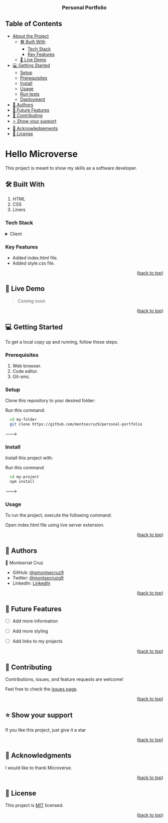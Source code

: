 <a name="readme-top"></a>


<div align="center">

  <h3><b>Personal Portfolio</b></h3>

</div>

<!-- TABLE OF CONTENTS -->

##  Table of Contents

- [ About the Project](#about-project)
  - [🛠 Built With](#built-with)
    - [Tech Stack](#tech-stack)
    - [Key Features](#key-features)
  - [🚀 Live Demo](#live-demo)
- [💻 Getting Started](#getting-started)
  - [Setup](#setup)
  - [Prerequisites](#prerequisites)
  - [Install](#install)
  - [Usage](#usage)
  - [Run tests](#run-tests)
  - [Deployment](#deployment)
- [👥 Authors](#authors)
- [🔭 Future Features](#future-features)
- [🤝 Contributing](#contributing)
- [⭐️ Show your support](#support)
- [🙏 Acknowledgements](#acknowledgements)
- [📝 License](#license)


#  Hello Microverse <a name="about-project"></a>

This project is meant to show my skills as a software developer. 


## 🛠 Built With <a name="built-with"></a>
1. HTML
2. CSS
3. Liners

### Tech Stack <a name="tech-stack"></a>


<details>
  <summary>Client</summary>
  <ul>
    <li><a href="https://html.com//">HTML</a></li>
    <li><a href="https://lenguajecss.com/">CSS</a></li>
  </ul>
</details>


### Key Features <a name="key-features"></a>


- Added index.html file.
- Added style.css file.


<p align="right">(<a href="#readme-top">back to top</a>)</p>


## 🚀 Live Demo <a name="live-demo"></a>

> Coming soon

<p align="right">(<a href="#readme-top">back to top</a>)</p>


## 💻 Getting Started <a name="getting-started"></a>

To get a local copy up and running, follow these steps.

### Prerequisites

1. Web browser.
2. Code editor.
3. Git-smc.

### Setup

Clone this repository to your desired folder:

Run this command:

```sh
  cd my-folder
  git clone https://github.com/montsecruz9/personal-portfolio
```
--->

### Install

Install this project with:

Run this command

```sh
  cd my-project
  npm install
```
--->

### Usage

To run the project, execute the following command:

Open index.html file using live server extension. 


<p align="right">(<a href="#readme-top">back to top</a>)</p>


## 👥 Authors <a name="authors"></a>


👤 Montserrat Cruz

- GitHub: [@gmontsecruz9](https://github.com/montsecruz9)
- Twitter: [@montsecruzg9](https://twitter.com/montsecruzg9)
- LinkedIn: [LinkedIn](https://www.linkedin.com/in/montserrat-cruz-695594120/)



<p align="right">(<a href="#readme-top">back to top</a>)</p>


## 🔭 Future Features <a name="future-features"></a>

- [ ] Add more information
- [ ] Add more styling
- [ ] Add links to my projects



<p align="right">(<a href="#readme-top">back to top</a>)</p>



## 🤝 Contributing <a name="contributing"></a>

Contributions, issues, and feature requests are welcome!

Feel free to check the [issues page](../../issues/).

<p align="right">(<a href="#readme-top">back to top</a>)</p>



## ⭐️ Show your support <a name="support"></a>


If you like this project, just give it a star 

<p align="right">(<a href="#readme-top">back to top</a>)</p>

## 🙏 Acknowledgments <a name="acknowledgements"></a>


I would like to thank Microverse. 

<p align="right">(<a href="#readme-top">back to top</a>)</p>



## 📝 License <a name="license"></a>

This project is [MIT](./LICENSE) licensed.


<p align="right">(<a href="#readme-top">back to top</a>)</p>